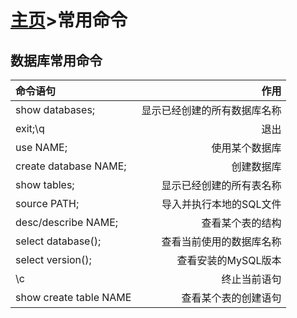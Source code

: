 # [主页](../README.md)>常用命令

## 数据库常用命令
|命令语句|作用|
|:--|--:|
|show databases;|显示已经创建的所有数据库名称|
|exit;\q|退出|
|use NAME;|使用某个数据库|
|create database NAME;|创建数据库|
|show tables;|显示已经创建的所有表名称|
|source PATH;|导入并执行本地的SQL文件|
|desc/describe NAME;|查看某个表的结构|
|select database();|查看当前使用的数据库名称|
|select version();|查看安装的MySQL版本|
|\c|终止当前语句|
|show create table NAME|查看某个表的创建语句|
